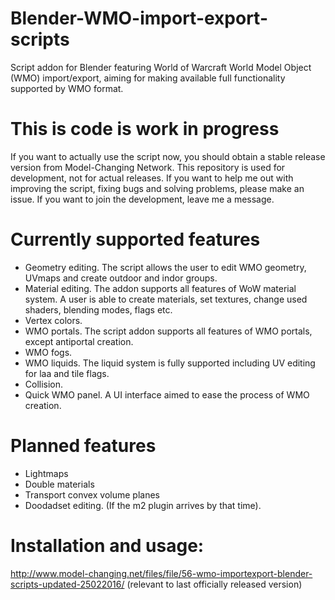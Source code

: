 # Blender-WMO-import-export-scripts
Script addon for Blender featuring World of Warcraft World Model Object (WMO) import/export, aiming for making available full functionality supported by WMO format. 

# This is code is work in progress
If you want to actually use the script now, you should obtain a stable release version from Model-Changing Network. This repository is used for development, not for actual releases. If you want to help me out with improving the script, fixing bugs and solving problems, please make an issue. If you want to join the development, leave me a message.

# Currently supported features
- Geometry editing. The script allows the user to edit WMO geometry, UVmaps and create outdoor and indor groups.
- Material editing. The addon supports all features of WoW material system. A user is able to create materials, set textures, change used shaders, blending modes, flags etc.
- Vertex colors. 
- WMO portals. The script addon supports all features of WMO portals, except antiportal creation.
- WMO fogs.
- WMO liquids. The liquid system is fully supported including UV editing for laa and tile flags.
- Collision.
- Quick WMO panel. A UI interface aimed to ease the process of WMO creation.

# Planned features
- Lightmaps
- Double materials
- Transport convex volume planes
- Doodadset editing. (If the m2 plugin arrives by that time).

# Installation and usage:
http://www.model-changing.net/files/file/56-wmo-importexport-blender-scripts-updated-25022016/ (relevant to last officially released version)
